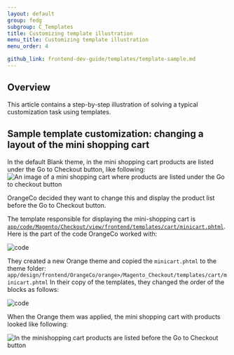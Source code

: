 ```yaml
---
layout: default  
group: fedg
subgroup: C_Templates
title: Customizing template illustration
menu_title: Customizing template illustration
menu_order: 4

github_link: frontend-dev-guide/templates/template-sample.md
---
```

<h2>Overview</h2>
This article contains a step-by-step illustration of solving a typical customization task using templates.

<h2>Sample template customization: changing a layout of the mini shopping cart</h2>
In the default Blank theme, in the mini shopping cart products are listed under the Go to Checkout button, like following:
<img src="{{ site.baseurl }}common/images/inherit_mini1.png" alt="An image of a mini shopping cart where products are listed under the Go to checkout button">

OrangeCo decided they want to change this and display the product list before the Go to Checkout button.
 
The template responsible for displaying the mini-shopping cart is <a href="{{site.mage2000url}}app/code/Magento/Checkout/view/frontend/templates/cart/minicart.phtml" target="_blank"><code>app/code/Magento/Checkout/view/frontend/templates/cart/minicart.phtml</code></a>.
Here is the part of the code OrangeCo worked with:

<img src="{{site.baseurl}}common/images/templ_overview_code1.png" alt="code">


They created a new Orange theme and copied the `minicart.phtml` to the theme folder:
`app/design/frontend/OrangeCo/orange>/Magento_Checkout/templates/cart/minicart.phtml`
In their copy of the templates, they changed the order of the blocks as follows:

<img src="{{site.baseurl}}common/images/templ_overview_code2.png" alt="code">

When the Orange them was applied, the mini shopping cart with products looked like following:

<img src="{{site.baseurl}}common/images/inherit_mini2.png" alt="In the minishopping cart products are listed before the Go to Checkout button ">

<!-- ADDLINK For more details about solving real life customization tasks using templates, refer to the Practice article. --> 
